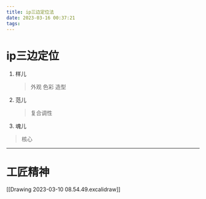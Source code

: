 ```yaml
---
title: ip三边定位法
date: 2023-03-16 00:37:21
tags:
---
```

# ip三边定位
1. 样儿
   >外观
   >色彩
   >造型
2. 范儿
	>复合调性
3. 魂儿
> 核心

---
# 工匠精神
[[Drawing 2023-03-10 08.54.49.excalidraw]]
